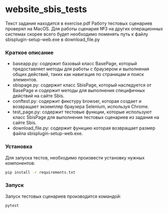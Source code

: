 # website_sbis_tests


Текст задания находится в exercise.pdf
Работу тестовых сценариев проверял на MacOS. Для работы сценария №3 на других операционных системах скорее всего будет необходимо поменять путь к файлу sbisplugin-setup-web.exe в download_file.py


### Краткое описание
- baseapp.py: содержит базовый класс BasePage, который предоставляет методы для работы с браузером и выполнения общих действий, таких как навигация по страницам и поиск элементов.
- sbispage.py: содержит класс SbisPage, который наследуется от BasePage и содержит методы для выполнения специфичных действий на сайте Sbis.
- conftest.py: содержит фикстуру browser, которая создает и возвращает экземпляр браузера Selenium, используя Chrome.
- test_page.py: содержит тестовые функции, которые используют класс SbisPage для выполнения тестовых сценариев из задания на сайте Sbis.
- download_file.py: содержит функцию которая возвращает размер файла sbisplugin-setup-web.exe.

### Установка
Для запуска тестов, необходимо произвести установку нужных компонентов:
```bash 
pip install -r requirements.txt 
```

### Запуск
Запуск тестовых сценариев производится командой:
```bash 
pytest 
```

